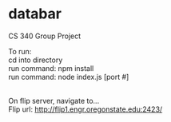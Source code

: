 # databar
CS 340 Group Project


To run: <br />
cd into directory <br />
run command: npm install <br />
run command: node index.js [port #] <br><br>

On flip server, navigate to... <br>
Flip url: http://flip1.engr.oregonstate.edu:2423/

